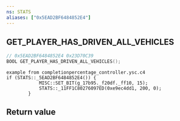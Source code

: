 ```yaml
---
ns: STATS
aliases: ["0x5EAD2BF6484852E4"]
---
```

## GET_PLAYER_HAS_DRIVEN_ALL_VEHICLES

```c
// 0x5EAD2BF6484852E4 0x23D70C39
BOOL GET_PLAYER_HAS_DRIVEN_ALL_VEHICLES();
```

```
example from completionpercentage_controller.ysc.c4
if (STATS::_5EAD2BF6484852E4()) {
            MISC::SET_BIT(g_17b95._f20df._ff10, 15);
            STATS::_11FF1C80276097ED(0xe9ec4dd1, 200, 0);
        }
```

## Return value
